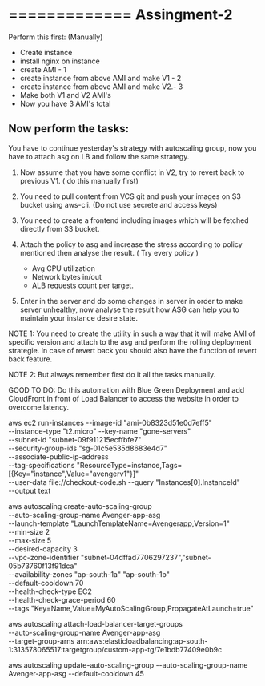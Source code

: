 =============
Assingment-2
=============
                                                   
Perform this first: (Manually)
- Create instance
- install nginx on instance 
- create AMI - 1
- create instance from above AMI and make V1 - 2
- create instance from above AMI and make V2.- 3
- Make both V1 and V2 AMI's 
- Now you have 3 AMI's total 

## Now perform the tasks:

You have to continue yesterday's strategy with autoscaling group, now you have to attach asg on LB and follow the same strategy. 

1. Now assume that you have some conflict in V2, try to revert back to previous V1. ( do this manually first)
 
2. You need to pull content from VCS git and push your images on S3 bucket using aws-cli. (Do not use secrete and access keys)

3. You need to create a frontend including images which will be fetched directly from S3 bucket. 

4. Attach the policy to asg and increase the stress according to policy mentioned then analyse the result. ( Try every policy )
    - Avg CPU utilization
    - Network bytes in/out
    - ALB requests count per target.

5. Enter in the server and do some changes in server in order to make server unhealthy, now analyse the result how ASG can help you to maintain your instance desire state.

NOTE 1: You need to create the utility in such a way that it will make AMI of specific version and attach to the asg and perform the rolling deployment strategie. In case of revert back you should also have the function of revert back feature. 

NOTE 2: But always remember first do it all the tasks manually.

GOOD TO DO:
Do this automation with Blue Green Deployment and add CloudFront in front of Load Balancer to access the website in order to overcome latency.


aws ec2 run-instances --image-id "ami-0b8323d51e0d7eff5" \
--instance-type "t2.micro" --key-name "gone-servers" \
--subnet-id "subnet-09f911215ecffbfe7" \
--security-group-ids "sg-01c5e535d8683e4d7" \
--associate-public-ip-address \
--tag-specifications "ResourceType=instance,Tags=[{Key=\"instance\",Value=\"avengerv1\"}]" \
--user-data file://checkout-code.sh
--query "Instances[0].InstanceId" \
--output text

aws autoscaling create-auto-scaling-group \
--auto-scaling-group-name Avenger-app-asg \
--launch-template "LaunchTemplateName=Avengerapp,Version=1" \
--min-size 2 \
--max-size 5 \
--desired-capacity 3 \
--vpc-zone-identifier "subnet-04dffad7706297237","subnet-05b73760f13f91dca" \
--availability-zones "ap-south-1a" "ap-south-1b" \
--default-cooldown 70 \
--health-check-type EC2 \
--health-check-grace-period 60 \
--tags "Key=Name,Value=MyAutoScalingGroup,PropagateAtLaunch=true"

aws autoscaling attach-load-balancer-target-groups \
--auto-scaling-group-name Avenger-app-asg \
--target-group-arns arn:aws:elasticloadbalancing:ap-south-1:313578065517:targetgroup/custom-app-tg/7e1bdb77409e0b9c

aws autoscaling update-auto-scaling-group --auto-scaling-group-name Avenger-app-asg --default-cooldown 45

